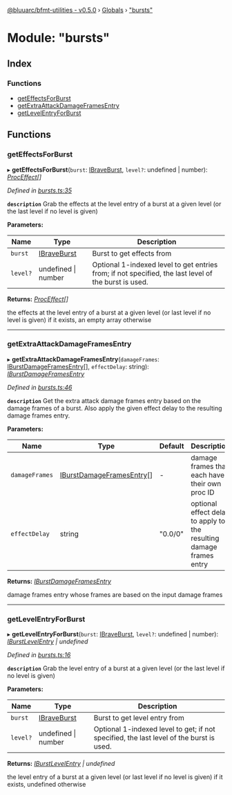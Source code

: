 [@bluuarc/bfmt-utilities - v0.5.0](../README.md) › [Globals](../globals.md) › ["bursts"](_bursts_.md)

# Module: "bursts"

## Index

### Functions

* [getEffectsForBurst](_bursts_.md#geteffectsforburst)
* [getExtraAttackDamageFramesEntry](_bursts_.md#getextraattackdamageframesentry)
* [getLevelEntryForBurst](_bursts_.md#getlevelentryforburst)

## Functions

###  getEffectsForBurst

▸ **getEffectsForBurst**(`burst`: [IBraveBurst](../interfaces/_datamine_types_.ibraveburst.md), `level?`: undefined | number): *[ProcEffect](_datamine_types_.md#proceffect)[]*

*Defined in [bursts.ts:35](https://github.com/BluuArc/bfmt-utilities/blob/master/src/bursts.ts#L35)*

**`description`** Grab the effects at the level entry of a burst at a given level (or the last level if no level is given)

**Parameters:**

Name | Type | Description |
------ | ------ | ------ |
`burst` | [IBraveBurst](../interfaces/_datamine_types_.ibraveburst.md) | Burst to get effects from |
`level?` | undefined &#124; number | Optional 1-indexed level to get entries from; if not specified, the last level of the burst is used. |

**Returns:** *[ProcEffect](_datamine_types_.md#proceffect)[]*

the effects at the level entry of a burst at a given level (or last level if no level is given) if it exists, an empty array otherwise

___

###  getExtraAttackDamageFramesEntry

▸ **getExtraAttackDamageFramesEntry**(`damageFrames`: [IBurstDamageFramesEntry](../interfaces/_datamine_types_.iburstdamageframesentry.md)[], `effectDelay`: string): *[IBurstDamageFramesEntry](../interfaces/_datamine_types_.iburstdamageframesentry.md)*

*Defined in [bursts.ts:46](https://github.com/BluuArc/bfmt-utilities/blob/master/src/bursts.ts#L46)*

**`description`** Get the extra attack damage frames entry based on the damage frames of a burst. Also apply the given effect delay to the resulting damage frames entry.

**Parameters:**

Name | Type | Default | Description |
------ | ------ | ------ | ------ |
`damageFrames` | [IBurstDamageFramesEntry](../interfaces/_datamine_types_.iburstdamageframesentry.md)[] | - | damage frames that each have their own proc ID |
`effectDelay` | string | "0.0/0" | optional effect delay to apply to the resulting damage frames entry |

**Returns:** *[IBurstDamageFramesEntry](../interfaces/_datamine_types_.iburstdamageframesentry.md)*

damage frames entry whose frames are based on the input damage frames

___

###  getLevelEntryForBurst

▸ **getLevelEntryForBurst**(`burst`: [IBraveBurst](../interfaces/_datamine_types_.ibraveburst.md), `level?`: undefined | number): *[IBurstLevelEntry](../interfaces/_datamine_types_.iburstlevelentry.md) | undefined*

*Defined in [bursts.ts:16](https://github.com/BluuArc/bfmt-utilities/blob/master/src/bursts.ts#L16)*

**`description`** Grab the level entry of a burst at a given level (or the last level if no level is given)

**Parameters:**

Name | Type | Description |
------ | ------ | ------ |
`burst` | [IBraveBurst](../interfaces/_datamine_types_.ibraveburst.md) | Burst to get level entry from |
`level?` | undefined &#124; number | Optional 1-indexed level to get; if not specified, the last level of the burst is used. |

**Returns:** *[IBurstLevelEntry](../interfaces/_datamine_types_.iburstlevelentry.md) | undefined*

the level entry of a burst at a given level (or last level if no level is given) if it exists, undefined otherwise
